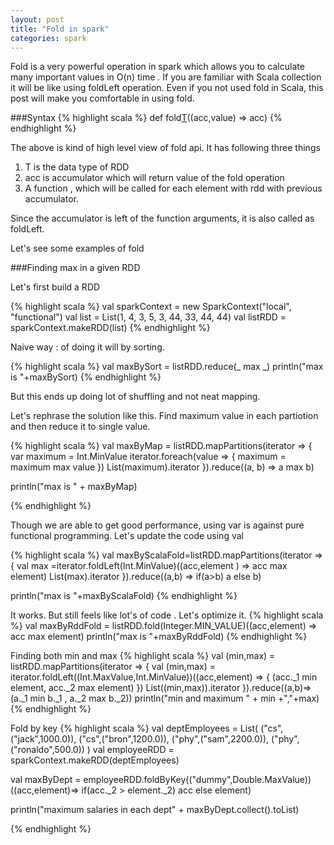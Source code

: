 ```yaml
---           
layout: post
title: "Fold in spark"
categories: spark
---
```

Fold is a very powerful operation in spark which allows you to calculate many important values in O(n) time . If you are familiar with Scala collection it will be like using foldLeft operation. Even if you not used fold in Scala, this post will make you comfortable in using fold.

###Syntax
{% highlight scala %}
def fold[T](acc:T)((acc,value) => acc)
{% endhighlight %}

The above is kind of high level view of fold api. It has following three things

1. T is the data type of RDD
2. acc is accumulator which will return value of the fold operation
3. A function , which will be called for each element with rdd with previous accumulator.

Since the accumulator is left of the function arguments, it is also called as foldLeft.

Let's see some examples of fold 

###Finding max in a given RDD

Let's first build a RDD

{% highlight scala %}
 val sparkContext = new SparkContext("local", "functional")
 val list = List(1, 4, 3, 5, 3, 44, 33, 44, 44)
 val listRDD = sparkContext.makeRDD(list)
{% endhighlight %}

Naive way : of doing it will by sorting. 

{% highlight scala %}
val maxBySort = listRDD.reduce(_ max _)
 println("max is "+maxBySort)
{% endhighlight %}

But this ends up doing lot of shuffling and not neat mapping.

Let's rephrase the solution like this. Find maximum value in each partiotion and then reduce it to single value.

{% highlight scala %}
val maxByMap = listRDD.mapPartitions(iterator => {
      var maximum = Int.MinValue
      iterator.foreach(value => {
        maximum = maximum max value
      })
      List(maximum).iterator
    }).reduce((a, b) => a max b)

 println("max is " + maxByMap) 

{% endhighlight %}

Though we are able to get good performance, using var is against pure functional programming. Let's update the code using val

{% highlight scala %}
 val maxByScalaFold=listRDD.mapPartitions(iterator => {
      val max =iterator.foldLeft(Int.MinValue)((acc,element ) => acc max element)
      List(max).iterator
    }).reduce((a,b) => if(a>b) a else b)

println("max is "+maxByScalaFold)
{% endhighlight %}

It works. But still feels like lot's of code . Let's optimize it.
{% highlight scala %}
val maxByRddFold = listRDD.fold(Integer.MIN_VALUE)((acc,element) => acc max element)
println("max is "+maxByRddFold)
{% endhighlight %}

Finding both min and max
{% highlight scala %}
val (min,max) = listRDD.mapPartitions(iterator => {
      val (min,max) = iterator.foldLeft((Int.MaxValue,Int.MinValue))((acc,element) => {
        (acc._1 min element, acc._2 max element)
      })
      List((min,max)).iterator
    }).reduce((a,b)=> (a._1 min b._1 , a._2 max b._2))
 println("min and maximum " + min +","+max)
{% endhighlight %}

Fold by key
{% highlight scala %}
  val deptEmployees = List(
      ("cs",("jack",1000.0)),
      ("cs",("bron",1200.0)),
      ("phy",("sam",2200.0)),
      ("phy",("ronaldo",500.0))
    )
  val employeeRDD = sparkContext.makeRDD(deptEmployees)

  val maxByDept = employeeRDD.foldByKey(("dummy",Double.MaxValue))
  ((acc,element)=> if(acc._2 > element._2) acc else element)
  
  println("maximum salaries in each dept" + maxByDept.collect().toList)

{% endhighlight %}






